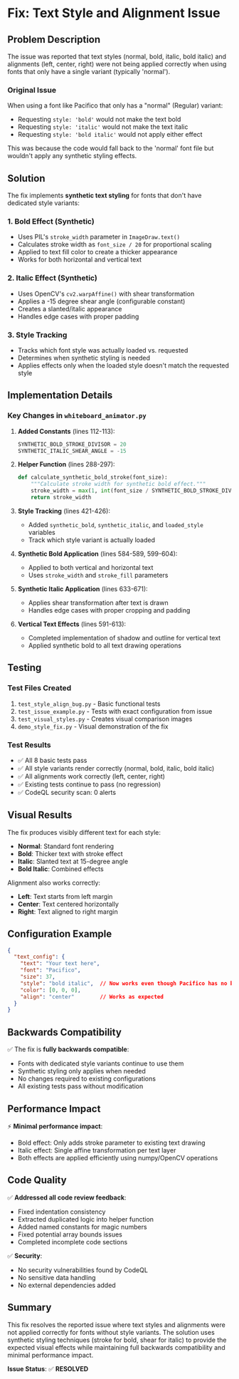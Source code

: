 # Fix: Text Style and Alignment Issue

## Problem Description

The issue was reported that text styles (normal, bold, italic, bold italic) and alignments (left, center, right) were not being applied correctly when using fonts that only have a single variant (typically 'normal').

### Original Issue
When using a font like Pacifico that only has a "normal" (Regular) variant:
- Requesting `style: 'bold'` would not make the text bold
- Requesting `style: 'italic'` would not make the text italic
- Requesting `style: 'bold italic'` would not apply either effect

This was because the code would fall back to the 'normal' font file but wouldn't apply any synthetic styling effects.

## Solution

The fix implements **synthetic text styling** for fonts that don't have dedicated style variants:

### 1. Bold Effect (Synthetic)
- Uses PIL's `stroke_width` parameter in `ImageDraw.text()`
- Calculates stroke width as `font_size / 20` for proportional scaling
- Applied to text fill color to create a thicker appearance
- Works for both horizontal and vertical text

### 2. Italic Effect (Synthetic)
- Uses OpenCV's `cv2.warpAffine()` with shear transformation
- Applies a -15 degree shear angle (configurable constant)
- Creates a slanted/italic appearance
- Handles edge cases with proper padding

### 3. Style Tracking
- Tracks which font style was actually loaded vs. requested
- Determines when synthetic styling is needed
- Applies effects only when the loaded style doesn't match the requested style

## Implementation Details

### Key Changes in `whiteboard_animator.py`

1. **Added Constants** (lines 112-113):
   ```python
   SYNTHETIC_BOLD_STROKE_DIVISOR = 20
   SYNTHETIC_ITALIC_SHEAR_ANGLE = -15
   ```

2. **Helper Function** (lines 288-297):
   ```python
   def calculate_synthetic_bold_stroke(font_size):
       """Calculate stroke width for synthetic bold effect."""
       stroke_width = max(1, int(font_size / SYNTHETIC_BOLD_STROKE_DIVISOR))
       return stroke_width
   ```

3. **Style Tracking** (lines 421-426):
   - Added `synthetic_bold`, `synthetic_italic`, and `loaded_style` variables
   - Track which style variant is actually loaded

4. **Synthetic Bold Application** (lines 584-589, 599-604):
   - Applied to both vertical and horizontal text
   - Uses `stroke_width` and `stroke_fill` parameters

5. **Synthetic Italic Application** (lines 633-671):
   - Applies shear transformation after text is drawn
   - Handles edge cases with proper cropping and padding

6. **Vertical Text Effects** (lines 591-613):
   - Completed implementation of shadow and outline for vertical text
   - Applied synthetic bold to all text drawing operations

## Testing

### Test Files Created
1. `test_style_align_bug.py` - Basic functional tests
2. `test_issue_example.py` - Tests with exact configuration from issue
3. `test_visual_styles.py` - Creates visual comparison images
4. `demo_style_fix.py` - Visual demonstration of the fix

### Test Results
- ✅ All 8 basic tests pass
- ✅ All style variants render correctly (normal, bold, italic, bold italic)
- ✅ All alignments work correctly (left, center, right)
- ✅ Existing tests continue to pass (no regression)
- ✅ CodeQL security scan: 0 alerts

## Visual Results

The fix produces visibly different text for each style:
- **Normal**: Standard font rendering
- **Bold**: Thicker text with stroke effect
- **Italic**: Slanted text at 15-degree angle
- **Bold Italic**: Combined effects

Alignment also works correctly:
- **Left**: Text starts from left margin
- **Center**: Text centered horizontally
- **Right**: Text aligned to right margin

## Configuration Example

```json
{
  "text_config": {
    "text": "Your text here",
    "font": "Pacifico",
    "size": 37,
    "style": "bold italic",  // Now works even though Pacifico has no bold/italic variant
    "color": [0, 0, 0],
    "align": "center"        // Works as expected
  }
}
```

## Backwards Compatibility

✅ The fix is **fully backwards compatible**:
- Fonts with dedicated style variants continue to use them
- Synthetic styling only applies when needed
- No changes required to existing configurations
- All existing tests pass without modification

## Performance Impact

⚡ **Minimal performance impact**:
- Bold effect: Only adds stroke parameter to existing text drawing
- Italic effect: Single affine transformation per text layer
- Both effects are applied efficiently using numpy/OpenCV operations

## Code Quality

✅ **Addressed all code review feedback**:
- Fixed indentation consistency
- Extracted duplicated logic into helper function
- Added named constants for magic numbers
- Fixed potential array bounds issues
- Completed incomplete code sections

✅ **Security**:
- No security vulnerabilities found by CodeQL
- No sensitive data handling
- No external dependencies added

## Summary

This fix resolves the reported issue where text styles and alignments were not applied correctly for fonts without style variants. The solution uses synthetic styling techniques (stroke for bold, shear for italic) to provide the expected visual effects while maintaining full backwards compatibility and minimal performance impact.

**Issue Status**: ✅ **RESOLVED**
